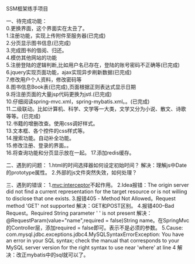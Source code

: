 SSM框架练手项目

一、待完成功能：<br>
0.更换界面，这个界面实在太丑了。<br>
1.注册功能，实现上传附件至服务器(已完成)<br>
2.分页显示图书信息(已完成)<br>
3.完成图书的借阅、归还。<br>
4.模仿其他网站的功能<br> 
5.注册登陆的逻辑判断,比如用户名已存在，登陆的账号密码不正确等(已完成)<br> 
6.jquery实现页面功能，ajax实现异步刷新数据(已完成)<br>
7.修改用户个人资料，修改密码等<br>
8.图书信息Book表(已完成),页面根据正则表达式显示日期<br>
9.将注册页面的大量jsp代码更换为jstl.(已完成)<br>
10.仔细阅读spring-mvc.xml，spring-mybatis.xml。。(已完成)<br>
11.二级联动。比如计算机、科学、文学等一大类，文学又分为小说、散文、诗歌等等。(已完成)<br>
12.书籍的增删改查。使用css调好样式。 <br>
13.文本框、各个控件的css样式等。 <br>
14.搜索功能。自动补全功能。  <br>
15.修改注册、登录的界面。。  <br>
16.将查询功能和分页显示放在一起。
17.添加redis缓存。

二、遇到的问题：
1.html的时间选择器如何设定初始时间？
解决：理解js中Date的prototype属性。
2.外部的js文件突然失效，如何处理？

三、遇到的错误：
1.<mvc:interceptor>不起作用。
2.Idea报错：The origin server did not find a current representation for the target resource or is not willing to disclose that one exists.
3.报错405 - Method Not Allowed。Request method 'GET' not supported
解决：GET和POST区别。
4.报错400–Bad Request。Required String parameter ' ' is not present
解决： @RequestParam(value="name",required = false)String name。在SpringMvc的Controller层，添加required = false即可。表示不是必须的参数。
5.Cause: com.mysql.jdbc.exceptions.jdbc4.MySQLSyntaxErrorException: You have an error in your SQL syntax; check the manual that corresponds to your MySQL server version for the right syntax to use near 'where' at line 4
 解决：改正mybatis中的sql就可以了。

